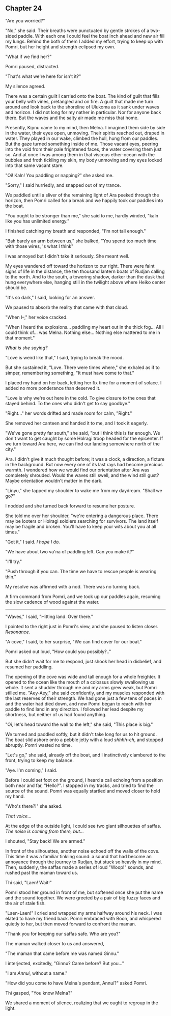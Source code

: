 ## Chapter 24

<!--
In this chapter, Pomri and Linyu set out in a small paddleboat for Heiko.

They don't have fog blocking them, but they are in the dark because of the obscura.

They also can't see underwater ships, like what Holrag would have. So the Holragi can spy on them and follow them to see what they're up to, maybe follow them back to Ulukoma to have a surprise attack in which they have to lock the door on Setre. The prologue illustrates a bloodied Setre, guilty for not helping Melna, paddling out to Liffa to save hae from a sinking capsule.

Anyway, tangent, this chapter shows them finding Laen-Laen and Pomri's saffa, Yub-yub, and Ginnu who can now see, but is exhausted and cold and doesn't know who thi is. However, thi knows the secret of the armory.

They also need to discover Ramne's connection to Holrag

They would go straight back, but they are captured by Ramne <- Too Much Capturing!

Holragi is digging shelter in Heiko, because they need shelter from the coming nova that will send the Obscura to far off places.

They are driven into the desert
 -->

"Are you worried?"

"No," she said. Their breaths were punctuated by gentle strokes of a two-sided paddle. With each one I could feel the boat inch ahead and new air fill my lungs. Behind the both of them I added my effort, trying to keep up with Pomri, but her height and strength eclipsed my own.

"What if we find her?"

Pomri paused, distracted.

"That's what we're here for isn't it?"

My silence agreed.

There was a certain guilt I carried onto the boat. The kind of guilt that fills your belly with vines, pretangled and on fire. A guilt that made me turn around and look back to the shoreline of Ulukoma as it sank under waves and horizon. I did not long for my nather in particular. Nor for anyone back there. But the waves and the salty air made me miss that home.

Presently, Kipnu came to my mind, then Melna. I imagined them side by side in the water, their eyes open, unmoving. Their spirits reached out, draped in water. They played in our wake, climbed the hull, hung from our paddles. But the gaze turned something inside of me. Those vacant eyes, peering into the void from their pale frightened faces, the water covering them just so. And at once I was among them in that viscous ether-ocean with the bubbles and froth tickling my skin, my body unmoving and my eyes locked into that same vacant stare.

"Oi! Kaln! You paddling or napping?" she asked me.

"Sorry," I said hurriedly, and snapped out of my trance.

We paddled until a sliver of the remaining light of Ara peeked through the horizon, then Pomri called for a break and we happily took our paddles into the boat.

"You ought to be stronger than me," she said to me, hardly winded, "kaln like you has unlimited energy."

I finished catching my breath and responded, "I'm not tall enough."

"Bah barely an arm between us," she balked, "You spend too much time with those wires, 's what I think"

I was annoyed but I didn't take it seriously. She meant well.

My eyes wandered off toward the horizon to our right. There were faint signs of life in the distance, the ten thousand lantern boats of Rudjan calling to the north. And to the south, a towering shadow, darker than the dusk that hung everywhere else, hanging still in the twilight above where Heiko center should be.

"It's so dark," I said, looking for an answer.

We paused to absorb the reality that came with that cloud.

"When I–," her voice cracked.

"When I heard the explosions... paddling my heart out in the thick fog... All I could think of... was Melna. Nothing else... Nothing else mattered to me in that moment."

*What is she saying?*

"Love is weird like that," I said, trying to break the mood.

But she sustained it, "Love. There were times where," she exhaled as if to simper, remembering something, "It must have come to that."

I placed my hand on her back, letting her fix time for a moment of solace. I added no more ponderance than deserved it.

"Love is why we're out here in the cold. To give closure to the ones that stayed behind. To the ones who didn't get to say goodbye."

"Right..." her words drifted and made room for calm, "Right."

She removed her canteen and handed it to me, and I took it eagerly.

"We've gone pretty far south," she said, "but I think this is far enough. We don't want to get caught by some Holragi troop headed for the epicenter. If we turn toward Ara here, we can find our landing somewhere north of the city."

Ara. I didn't give it much thought before; it was a clock, a direction, a fixture in the background. But now every one of its last rays had become precious warmth. I wondered how we would find our orientation after Ara was completely shrouded. Would the waves still swell, and the wind still gust? Maybe orientation wouldn't matter in the dark.

"Linyu," she tapped my shoulder to wake me from my daydream. "Shall we go?"

I nodded and she turned back forward to resume her posture.

She told me over her shoulder, "we're entering a dangerous place. There may be looters or Holragi soldiers searching for survivors. The land itself may be fragile and broken. You'll have to keep your wits about you at all times."

"Got it," I said. *I hope I do.*

"We have about two va'na of paddling left. Can you make it?"

"I'll try."

"Push through if you can. The time we have to rescue people is wearing thin."

My resolve was affirmed with a nod. There was no turning back.

A firm command from Pomri, and we took up our paddles again, resuming the slow cadence of wood against the water.


-------


"Waves," I said, "Hitting land. Over there."

I pointed to the right just in Pomri's view, and she paused to listen closer. *Resonance.*

"A cove," I said, to her surprise, "We can find cover for our boat."

Pomri asked out loud, "How could you possibly?.."

But she didn't wait for me to respond, just shook her head in disbelief, and resumed her paddling.

The opening of the cove was wide and tall enough for a whole freighter. It opened to the ocean like the mouth of a colossus slowly swallowing us whole. It sent a shudder through me and my arms grew weak, but Pomri stilled me. "Aey-Aey," she said confidently, and my muscles responded with the last reserves of their strength. We had gone just a few tens of paces in and the water had died down, and now Pomri began to reach with her paddle to find land in any direction. I followed her lead despite my shortness, but neither of us had found anything.

"Oi, let's head toward the wall to the left," she said, "This place is big."

We turned and paddled softly, but it didn't take long for us to hit ground. The boat slid ashore onto a pebble jetty with a loud *shhhh-ch*, and stopped abruptly. Pomri wasted no time.

"Let's go," she said, already off the boat, and I instinctively clambered to the front, trying to keep my balance.

"Aye. I'm coming," I said.

Before I could set foot on the ground, I heard a call echoing from a position both near and far, "Hello?". I stopped in my tracks, and tried to find the source of the sound. Pomri was equally startled and moved closer to hold my hand.

"Who's there?!" she asked.

*That voice...*

At the edge of the outside light, I could see two giant silhouettes of saffas. *The noise is coming from there, but...*

I shouted, "Stay back! We are armed."

In front of the silhouettes, another noise echoed off the walls of the cove. This time it was a familiar tinkling sound: a sound that had become an annoyance through the journey to Rudjan, but stuck so heavily in my mind. Then, suddenly, the saffas made a series of loud "Woop!" sounds, and rushed past the maman toward us.

Thi said, "Laen! Wait!"

Pomri stood her ground in front of me, but softened once she put the name and the sound together. We were greeted by a pair of big fuzzy faces and the air of stale fish.

"Laen-Laen!" I cried and wrapped my arms halfway around his neck. I was elated to have my friend back. Pomri embraced with Boon, and whispered quietly to her, but then moved forward to confront the maman.

"Thank you for keeping our saffas safe. Who are you?"

The maman walked closer to us and answered,

"The maman that came before me was named Ginnu."

I interjected, excitedly, "Ginnu? Came before? But you..."

"I am *Annui*, without a name."

"How did you come to have Melna's pendant, Annui?" asked Pomri.

Thi gasped, "You know Melna?"

We shared a moment of silence, realizing that we ought to regroup in the light.







<!--
They find Ginnu/not-Ginnu in the cove.
She shows them Melna's and Kipnu's pendants as a token of trust.
-->


